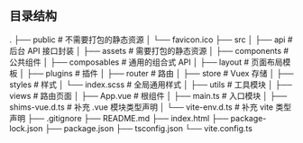 ## 目录结构
.
├── public                  # 不需要打包的静态资源
│   └── favicon.ico
├── src
│   ├── api                 # 后台 API 接口封装
│   ├── assets              # 需要打包的静态资源
│   ├── components          # 公共组件
│   ├── composables         # 通用的组合式 API
│   ├── layout              # 页面布局模板
│   ├── plugins             # 插件
│   ├── router              # 路由
│   ├── store               # Vuex 存储
│   ├── styles              # 样式
│     └── index.scss        # 全局通用样式
│   ├── utils               # 工具模块
│   ├── views               # 路由页面
│   ├── App.vue             # 根组件
│   ├── main.ts             # 入口模块
│   ├── shims-vue.d.ts      # 补充 .vue 模块类型声明
│   └── vite-env.d.ts       # 补充 vite 类型声明
├── .gitignore
├── README.md
├── index.html
├── package-lock.json
├── package.json
├── tsconfig.json
└── vite.config.ts